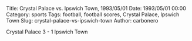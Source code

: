 Title: Crystal Palace vs. Ipswich Town, 1993/05/01
Date: 1993/05/01 00:00
Category: sports
Tags: football, football scores, Crystal Palace, Ipswich Town
Slug: crystal-palace-vs-ipswich-town
Author: carbonero


Crystal Palace 3 - 1 Ipswich Town
